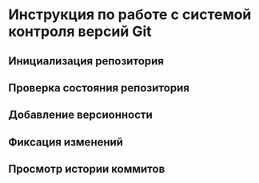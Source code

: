 # **Инструкция по работе с системой контроля версий Git**

## Инициализация репозитория

## Проверка состояния репозитория

## Добавление версионности

## Фиксация изменений

## Просмотр истории коммитов